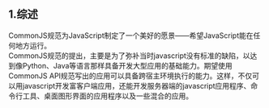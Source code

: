 ## 1.综述
 CommonJS规范为JavaScript制定了一个美好的愿景——希望JavaScript能在任何地方运行。  
 CommonJS规范的提出，主要是为了弥补当时javascript没有标准的缺陷，以达到像Python、Java等语言那样具备开发大型应用的基础能力。期望使用CommonJS API规范写出的应用可以具备跨宿主环境执行的能力。这样，不仅可以用javascript开发富客户端应用，还能开发服务器端的javascript应用程序、命令行工具、桌面图形界面的应用程序以及一些混合的应用。